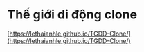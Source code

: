 # Thế giới di động clone

[https://lethaianhle.github.io/TGDD-Clone/](https://lethaianhle.github.io/TGDD-Clone/)
